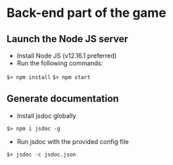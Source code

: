 # Back-end part of the game

## Launch the Node JS server

- Install Node JS (v12.16.1 preferred)
- Run the following commands:

```$> npm install```
```$> npm start```


## Generate documentation

- Install jsdoc globally

```$> npm i jsdoc -g```

- Run jsdoc with the provided config file

```$> jsdoc -c jsdoc.json```

